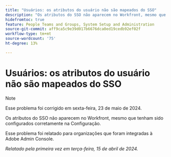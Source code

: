 ```yaml
---
title: "Usuários: os atributos do usuário não são mapeados do SSO"
description: "Os atributos do SSO não aparecem no Workfront, mesmo que tenham sido configurados corretamente na Configuração."
hidefromtoc: true
feature: People Teams and Groups, System Setup and Administration
source-git-commit: aff9ca5c9e39d017b6676dca0ed19cedb92ef02f
workflow-type: tm+mt
source-wordcount: '75'
ht-degree: 13%

---
```



# Usuários: os atributos do usuário não são mapeados do SSO

>[!NOTE]
>
>Esse problema foi corrigido em sexta-feira, 23 de maio de 2024.

Os atributos do SSO não aparecem no Workfront, mesmo que tenham sido configurados corretamente na Configuração.

Esse problema foi relatado para organizações que foram integradas à Adobe Admin Console.

_Relatado pela primeira vez em terça-feira, 15 de abril de 2024._

